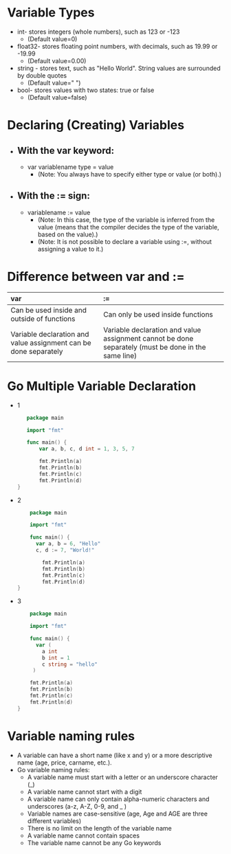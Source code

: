 # Variable Types
  - int- stores integers (whole numbers), such as 123 or -123
      - (Default value=0)
  - float32- stores floating point numbers, with decimals, such as 19.99 or -19.99
      - (Default value=0.00)
  - string - stores text, such as "Hello World". String values are surrounded by double quotes
      - (Default value=" ")
  - bool- stores values with two states: true or false
      - (Default value=false)
# Declaring (Creating) Variables
  - ## With the var keyword:
      - var variablename type = value
        - (Note: You always have to specify either type or value (or both).)
  - ## With the := sign:
      - variablename := value
        - (Note: In this case, the type of the variable is inferred from the value (means that the compiler decides the type of the variable, based on the value).)
        - (Note: It is not possible to declare a variable using :=, without assigning a value to it.)

# Difference between var and :=
  |var	    |:=           |
  |:--------|:------------|
|Can be used inside and outside of functions |Can only be used inside functions
|Variable declaration and value assignment can be done separately	|Variable declaration and value assignment cannot be done separately (must be done in the same line)|

# Go Multiple Variable Declaration
  - 1
     ```go
        package main

        import "fmt"

        func main() {
            var a, b, c, d int = 1, 3, 5, 7

            fmt.Println(a)
            fmt.Println(b)
            fmt.Println(c)
            fmt.Println(d)
     }
    ```
  - 2
    ```go
        package main

        import "fmt"

        func main() {
          var a, b = 6, "Hello"
          c, d := 7, "World!"

            fmt.Println(a)
            fmt.Println(b)
            fmt.Println(c)
            fmt.Println(d)
    }    
    ```
  - 3
    ```go
        package main

        import "fmt"

        func main() {
          var (
            a int
            b int = 1
            c string = "hello"
         )

        fmt.Println(a)
        fmt.Println(b)
        fmt.Println(c)
        fmt.Println(d)
    }    
    ```
# Variable naming rules
  - A variable can have a short name (like x and y) or a more descriptive name (age, price, carname, etc.).
  - Go variable naming rules:
    - A variable name must start with a letter or an underscore character (_)
    - A variable name cannot start with a digit
    - A variable name can only contain alpha-numeric characters and underscores (a-z, A-Z, 0-9, and _ )
    - Variable names are case-sensitive (age, Age and AGE are three different variables)
    - There is no limit on the length of the variable name
    - A variable name cannot contain spaces
    - The variable name cannot be any Go keywords

